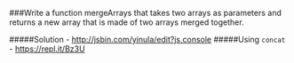 ###Write a function mergeArrays that takes two arrays as parameters and returns a new array that is made of two arrays merged together.

#####Solution - http://jsbin.com/yinula/edit?js,console
#####Using `concat` - https://repl.it/Bz3U
